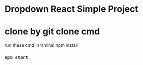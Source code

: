 # Dropdown React Simple Project

# clone by git clone cmd
run these cmd in trminal
npm install

### `npm start`

